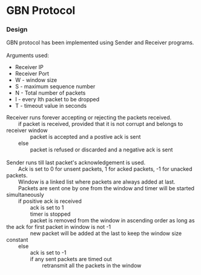 # GBN Protocol 

### Design

GBN protocol has been implemented using Sender and Receiver programs.<br/>
<br/>
Arguments used: <br/>
* Receiver IP
* Receiver Port
* W - window size
* S - maximum sequence number
* N - Total number of packets
* I - every Ith packet to be dropped
* T - timeout value in seconds

Receiver runs forever accepting or rejecting the packets received. <br/>
&nbsp;&nbsp;&nbsp;&nbsp;&nbsp;&nbsp;&nbsp;&nbsp;if packet is received, provided that it is not corrupt and belongs to receiver window <br/>
&nbsp;&nbsp;&nbsp;&nbsp;&nbsp;&nbsp;&nbsp;&nbsp;&nbsp;&nbsp;&nbsp;&nbsp;&nbsp;&nbsp;&nbsp;&nbsp;packet is accepted and a postive ack is sent <br/>
&nbsp;&nbsp;&nbsp;&nbsp;&nbsp;&nbsp;&nbsp;&nbsp;else <br/>
&nbsp;&nbsp;&nbsp;&nbsp;&nbsp;&nbsp;&nbsp;&nbsp;&nbsp;&nbsp;&nbsp;&nbsp;&nbsp;&nbsp;&nbsp;&nbsp;packet is refused or discarded and a negative ack is sent <br/>
<br/>
Sender runs till last packet's acknowledgement is used.<br/>
&nbsp;&nbsp;&nbsp;&nbsp;&nbsp;&nbsp;&nbsp;&nbsp;Ack is set to 0 for unsent packets, 1 for acked packets, -1 for unacked packets.
<br/>
&nbsp;&nbsp;&nbsp;&nbsp;&nbsp;&nbsp;&nbsp;&nbsp;Window is a linked list where packets are always added at last.<br/>
&nbsp;&nbsp;&nbsp;&nbsp;&nbsp;&nbsp;&nbsp;&nbsp;Packets are sent one by one from the window and timer will be started simultaneously<br/>
&nbsp;&nbsp;&nbsp;&nbsp;&nbsp;&nbsp;&nbsp;&nbsp;if positive ack is received <br/>
&nbsp;&nbsp;&nbsp;&nbsp;&nbsp;&nbsp;&nbsp;&nbsp;&nbsp;&nbsp;&nbsp;&nbsp;&nbsp;&nbsp;&nbsp;&nbsp;ack is set to 1<br/>
&nbsp;&nbsp;&nbsp;&nbsp;&nbsp;&nbsp;&nbsp;&nbsp;&nbsp;&nbsp;&nbsp;&nbsp;&nbsp;&nbsp;&nbsp;&nbsp;timer is stopped<br/>
&nbsp;&nbsp;&nbsp;&nbsp;&nbsp;&nbsp;&nbsp;&nbsp;&nbsp;&nbsp;&nbsp;&nbsp;&nbsp;&nbsp;&nbsp;&nbsp;packet is removed from the window in ascending order as long as the ack for first packet in window is not -1<br/>
&nbsp;&nbsp;&nbsp;&nbsp;&nbsp;&nbsp;&nbsp;&nbsp;&nbsp;&nbsp;&nbsp;&nbsp;&nbsp;&nbsp;&nbsp;&nbsp;new packet will be added at the last to keep the window size constant<br/>
&nbsp;&nbsp;&nbsp;&nbsp;&nbsp;&nbsp;&nbsp;&nbsp;else<br/>
&nbsp;&nbsp;&nbsp;&nbsp;&nbsp;&nbsp;&nbsp;&nbsp;&nbsp;&nbsp;&nbsp;&nbsp;&nbsp;&nbsp;&nbsp;&nbsp;ack is set to -1<br/>
&nbsp;&nbsp;&nbsp;&nbsp;&nbsp;&nbsp;&nbsp;&nbsp;&nbsp;&nbsp;&nbsp;&nbsp;&nbsp;&nbsp;&nbsp;&nbsp;if any sent packets are timed out<br/>
&nbsp;&nbsp;&nbsp;&nbsp;&nbsp;&nbsp;&nbsp;&nbsp;&nbsp;&nbsp;&nbsp;&nbsp;&nbsp;&nbsp;&nbsp;&nbsp;&nbsp;&nbsp;&nbsp;&nbsp;&nbsp;&nbsp;&nbsp;&nbsp;retransmit all the packets in the window<br/>
<br/>

